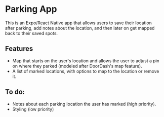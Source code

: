 # Parking App

This is an Expo/React Native app that allows users to save their location after parking, add notes about the location, and then later on get mapped back to their saved spots.

## Features

- Map that starts on the user's location and allows the user to adjust a pin on where they parked (modeled after DoorDash's map feature).
- A list of marked locations, with options to map to the location or remove it.

## To do:

- Notes about each parking location the user has marked (high priority).
- Styling (low priority)

